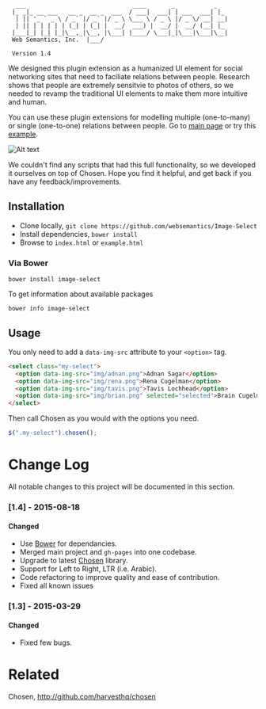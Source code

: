 ```
  ___                              ____       _           _   
 |_ _|_ __ ___   __ _  __ _  ___  / ___|  ___| | ___  ___| |_ 
  | || '_ ` _ \ / _` |/ _` |/ _ \ \___ \ / _ \ |/ _ \/ __| __|
  | || | | | | | (_| | (_| |  __/  ___) |  __/ |  __/ (__| |_ 
 |___|_| |_| |_|\__,_|\__, |\___| |____/ \___|_|\___|\___|\__|
 Web Semantics, Inc.  |___/                                   

 Version 1.4
```

We designed this plugin extension as a humanized UI element for social networking sites that need to faciliate relations between people. Research shows that people are extremely sensitvie to photos of others, so we needed to revamp the traditional UI elements to make them more intuitive and human.

You can use these plugin extensions for modelling multiple (one-to-many) or single (one-to-one) relations between people. Go to [main page](http://websemantics.github.io/Image-Select/) or try this [example](http://websemantics.github.io/Image-Select/example.html).

![Alt text](http://websemantics.github.io/Image-Select/img/screen-shot.png "Image Select")

We couldn't find any scripts that had this full functionality, so we developed it ourselves on top of Chosen. Hope you find it helpful, and get back if you have any feedback/improvements.

## Installation

- Clone locally, `git clone https://github.com/websemantics/Image-Select`
- Install dependencies, `bower install`
- Browse to `index.html` or `example.html`

### Via Bower 

`bower install image-select`

To get information about available packages

`bower info image-select`

## Usage

You only need to add a `data-img-src` attribute to your `<option>` tag.
```HTML
<select class="my-select">
  <option data-img-src="img/adnan.png">Adnan Sagar</option> 
  <option data-img-src="img/rena.png">Rena Cugelman</option> 
  <option data-img-src="img/tavis.png">Tavis Lochhead</option> 
  <option data-img-src="img/brian.png" selected="selected">Brain Cugelman</option> 
</select>
```
Then call Chosen as you would with the options you need.
```JAVASCRIPT
$(".my-select").chosen();
```


# Change Log
All notable changes to this project will be documented in this section.

### [1.4] - 2015-08-18
#### Changed
- Use [Bower](http://bower.io/) for dependancies.
- Merged main project and `gh-pages` into one codebase.
- Upgrade to latest [Chosen](http://github.com/harvesthq/chosen) library.
- Support for Left to Right, LTR (i.e. Arabic).
- Code refactoring to improve quality and ease of contribution.
- Fixed all known issues

### [1.3] - 2015-03-29
#### Changed
- Fixed few bugs.

# Related
Chosen, http://github.com/harvesthq/chosen

